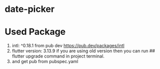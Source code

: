 # date-picker
# Used Package
 1. intl: ^0.18.1 from pub dev https://pub.dev/packages/intl
 2. flutter version: 3.13.9 if you are using old version then you can run ## flutter upgrade command  in project terminal.
 3. and get pub from pubspec.yaml 